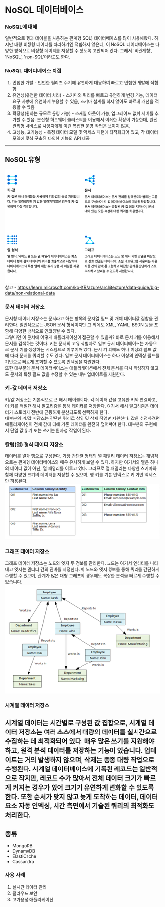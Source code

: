# NoSQL 데이터베이스
### NoSQL에 대해
일반적으로 행과 테이블을 사용하는 관계형(SQL) 데이터베이스를 많이 사용해왔다. 하지만 대량 비정형 데이터를 처리하기엔 적합하지 않은데, 이 NoSQL 데이터베이스는 다양한 방식으로 비정형 데이터를 저장할 수 있도록 고안되어 있다. 그래서 '비관계형', 'NoSQL', 'non-SQL'이라고도 한다.

### NoSQL 데이터베이스 이점
1. 민첩한 개발 - 빈번한 릴리즈 주기에 유연하게 대응하여 빠르고 민첩한 개발에 적합함
2. 유연성(유연한 데이터 처리) - 스키마와 쿼리를 빠르고 유연하게 변경 가능, 데이터 요구 사항에 유연하게 부응할 수 있음, 스키마 설계를 하지 않아도 빠르게 개선을 적용할 수 있음
3. 확장성(원하는 규모로 운영 가능) - 스케일 아웃이 가능, 업그레이드 없이 서버를 추가할 수 있음. 분산형 하드웨어 클러스터를 이용해서 이러한 확장이 가능한데, 완전관리형 서비스로 사용자에게 이런 복잡한 운영 작업은 보이지 않음.
4. 고성능, 고기능성 - 특정 데이터 모델 및 액세스 패턴에 최적화되어 있고, 각 데이터 모델에 맞춰 구축된 다양한 기능의 API 제공
-----------------------------

## NoSQL 유형
![img](./img/nosql-type.png)
참고 - https://learn.microsoft.com/ko-KR/azure/architecture/data-guide/big-data/non-relational-data

### 문서 데이터 저장소
문서형 데이터 저장소는 문서라고 하는 항목의 문자열 필드 및 개체 데이터값 집합을 관리한다. 일반적으로는 JSON 문서 형식이지만 그 외에도 XML, YAML, BSON 등을 포함해 다양한 방식으로 인코딩될 수 있다.   
그렇다면 이 문서에 어떻게 애플리케이션이 접근할 수 있을까? 바로 문서 키를 이용해서 문서를 검색하는 것이다. 키는 문서의 고유 식별자로 일부 문서 데이터베이스는 자동으로 문서 키를 생성하는 시스템으로 이루어져 있다. 문서 키 외에도 하나 이상의 필드 값에 따라 문서를 쿼리할 수도 있다. 일부 문서 데이터베이스는 하나 이상의 인덱싱 필드를 기반으로 빠르게 조회할 수 있도록 인덱싱을 지원한다.    
또한 대부분의 문서 데이터베이스는 애플리케이션에서 전체 문서를 다시 작성하지 않고도 문서의 특정 필드 값을 수정할 수 있는 내부 업데이트를 지원한다. 

### 키-값 데이터 저장소
키/값 저장소는 기본적으로 큰 해시 테이블이다. 각 데이터 값을 고유한 키와 연결하고, 이 키를 적절한 해시 알고리즘을 통해 데이터를 저장한다. 여기서 해시 알고리즘은 데이터가 스토리지 전반에 균등하게 분산되도록 선택하게 한다.   
대부분의 키/값 저장소는 간단한 쿼리로 삽입 및 삭제 작업만 지원한다. 값을 수정하려면 애플리케이션이 전체 값에 대해 기존 데이터를 완전히 덮어써야 한다. 대부분의 구현에서 단일 값 읽기 또는 쓰기는 원자성 작업이 된다.

### 칼럼(열) 형식 데이터 저장소
데이터를 열과 행으로 구성한다. 가장 간단한 형태의 열 패밀리 데이터 저장소는 개념적으로는 관계형 데이터베이스와 매우 유사하게 보일 수 있다. 하지만 여기서의 열은 하나의 데이터 값이 아닌, 열 패밀리를 이루고 있다. 그러므로 열 패밀리는 다양한 스키마와 함께 다양한 크기의 데이터를 저장할 수 있으며, 행 키를 기본 인덱스로 키 기반 액세스만 허용된다. 
![img](./img/nosql-column-based.png)


### 그래프 데이터 저장소
그래프 데이터 저장소는 노드와 엣지 두 정보를 관리한다. 노드는 여기서 엔티티를 나타내고 엣지는 엔티티 간의 관계를 지정한다. 이 노드와 엣지 정보를 통해 쿼리를 간단하게 수행할 수 있으며, 관계가 많은 대형 그래프의 경우에도 복잡한 분석을 빠르게 수행할 수 있습니다.
![img](./img/nosql-graph-type.png)

### 시계열 데이터 저장소
시계열 데이터는 시간별로 구성된 값 집합으로, 시계열 데이터 저장소는 여러 소스에서 대량의 데이터를 실시간으로 수집하는 데 최적화되어 있다. 매우 많은 쓰기를 지원해야 하고, 원격 분석 데이터를 저장하는 기능이 있습니다. 업데이트는 거의 발생하지 않으며, 삭제는 종종 대량 작업으로 수행된다. 시계열 데이터베이스에 기록된 레코드는 일반적으로 작지만, 레코드 수가 많아서 전체 데이터 크기가 빠르게 커지는 경우가 있어 크기가 유연하게 변화할 수 있도록 한다. 또한 순서가 맞지 않고 늦게 도착하는 데이터, 데이터 요소 자동 인덱싱, 시간 측면에서 기술된 쿼리의 최적화도 처리한다. 
----------------------------
## 종류
- MongoDB
- DynamoDB
- ElastiCache
- Cassandra 

### 사용 사례
1) 실시간 데이터 관리
2) 클라우드 보안
3) 고가용성 애플리케이션
